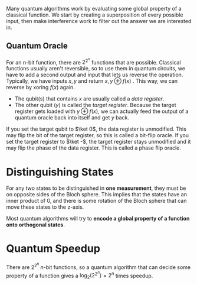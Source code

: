 Many quantum algorithms work by evaluating some global property of a classical function. We start by creating a superposition of every possible input, then make interference work to filter out the answer we are interested in.
## Quantum Oracle
For an n-bit function, there are $2^{2^n}$ functions that are possible. Classical functions usually aren't reversible, so to use them in quantum circuits, we have to add a second output and input that lets us reverse the operation. Typically, we have inputs $x, y$ and return $x, y \oplus f(x)$ . This way, we can reverse by xoring $f(x)$ again.
- The qubit(s) that contains $x$ are usually called a *data register*.
- The other qubit ($y$) is called the *target register*.
Because the target register gets loaded with $y \oplus f(x)$, we can actually feed the output of a quantum oracle back into itself and get $y$ back.

If you set the target qubit to $\ket 0$, the data register is unmodified. This may flip the bit of the target register, so this is called a bit-flip oracle.
If you set the target register to $\ket -$, the target register stays unmodified and it may flip the phase of the data register. This is called a phase flip oracle.

# Distinguishing States
For any two states to be distinguished in **one measurement**, they must be on opposite sides of the Bloch sphere. This implies that the states have an inner product of 0, and there is some rotation of the Bloch sphere that can move these states to the z-axis.

Most quantum algorithms will try to **encode a global property of a function onto orthogonal states**.

# Quantum Speedup
There are $2^{2^n}$ $n$-bit functions, so a quantum algorithm that can decide some property of a function gives a $\log_2(2^{2^n}) = 2^n$ times speedup.